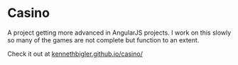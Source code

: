# Casino

A project getting more advanced in AngularJS projects. I work on this slowly so many of the games are not complete but function to an extent.

Check it out at [kennethbigler.github.io/casino/](http://kennethbigler.github.io/casino/)
